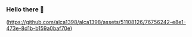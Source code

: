 ###  Hello there 👋
(https://github.com/alca1398/alca1398/assets/51108126/76756242-e8e1-473e-8d1b-b159a0baf70e)
<!--!

**alca1398/alca1398** is a ✨ _special_ ✨ repository because its `README.md` (this file) appears on your GitHub profile.

Here are some ideas to get you started:

- 🔭 I’m currently working on ...
- 🌱 I’m currently learning ...
- 👯 I’m looking to collaborate on ...
- 🤔 I’m looking for help with ...
- 💬 Ask me about ...
- 📫 How to reach me: ...
- 😄 Pronouns: ...
- ⚡ Fun fact: ...
-->
